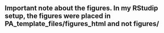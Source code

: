 ## Important note about the figures. In my RStudip setup, the figures were placed in PA_template_files/figures_html and not figures/

